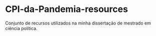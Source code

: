 # CPI-da-Pandemia-resources
Conjunto de recursos utilizados na minha dissertação de mestrado em ciência política.
